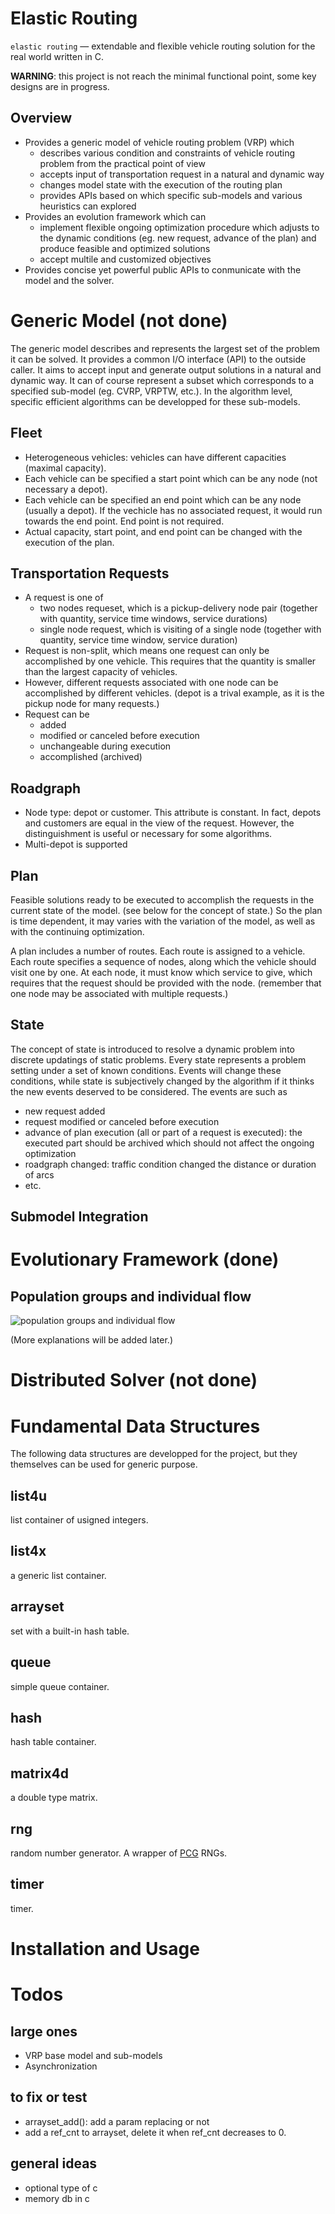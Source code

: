 # Elastic Routing

``elastic routing`` — extendable and flexible vehicle routing solution for the real world written in C.

**WARNING**: this project is not reach the minimal functional point, some key designs are in progress.

## Overview

- Provides a generic model of vehicle routing problem (VRP) which
    - describes various condition and constraints of vehicle routing problem from the practical point of view
    - accepts input of transportation request in a natural and dynamic way
    - changes model state with the execution of the routing plan
    - provides APIs based on which specific sub-models and various heuristics can explored
- Provides an evolution framework which can
    - implement flexible ongoing optimization procedure which adjusts to the dynamic conditions (eg. new request, advance of the plan) and produce feasible and optimized solutions
    - accept multile and customized objectives
- Provides concise yet powerful public APIs to conmunicate with the model and the solver.

# Generic Model (not done)

The generic model describes and represents the largest set of the problem it can be solved. It provides a common I/O interface (API) to the outside caller. It aims to accept input and generate output solutions in a natural and dynamic way. It can of course represent a subset which corresponds to a specified sub-model (eg. CVRP, VRPTW, etc.). In the algorithm level, specific efficient algorithms can be developped for these sub-models.

## Fleet

- Heterogeneous vehicles: vehicles can have different capacities (maximal capacity).
- Each vehicle can be specified a start point which can be any node (not necessary a depot).
- Each vehicle can be specified an end point which can be any node (usually a depot). If the vechicle has no associated request, it would run towards the end point. End point is not required.
- Actual capacity, start point, and end point can be changed with the execution of the plan.

## Transportation Requests

- A request is one of
    - two nodes requeset, which is a pickup-delivery node pair (together with quantity, service time windows, service durations)
    - single node request, which is visiting of a single node (together with quantity, service time window, service duration)
- Request is non-split, which means one request can only be accomplished by one vehicle. This requires that the quantity is smaller than the largest capacity of vehicles.
- However, different requests associated with one node can be accomplished by different vehicles. (depot is a trival example, as it is the pickup node for many requests.)
- Request can be
    - added
    - modified or canceled before execution
    - unchangeable during execution
    - accomplished (archived)

## Roadgraph

- Node type: depot or customer. This attribute is constant. In fact, depots and customers are equal in the view of the request. However, the distinguishment is useful or necessary for some algorithms.
- Multi-depot is supported

## Plan

Feasible solutions ready to be executed to accomplish the requests in the current state of the model. (see below for the concept of state.) So the plan is time dependent, it may varies with the variation of the model, as well as with the continuing optimization.

A plan includes a number of routes. Each route is assigned to a vehicle. Each route specifies a sequence of nodes, along which the vehicle should visit one by one. At each node, it must know which service to give, which requires that the request should be provided with the node. (remember that one node may be associated with multiple requests.)

## State

The concept of state is introduced to resolve a dynamic problem into discrete updatings of static problems. Every state represents a problem setting under a set of known conditions. Events will change these conditions, while state is subjectively changed by the algorithm if it thinks the new events deserved to be considered. The events are such as

- new request added
- request modified or canceled before execution
- advance of plan execution (all or part of a request is executed): the executed part should be archived which should not affect the ongoing optimization
- roadgraph changed: traffic condition changed the distance or duration of arcs
- etc.

## Submodel Integration


# Evolutionary Framework (done)

## Population groups and individual flow

![population groups and individual flow](https://raw.githubusercontent.com/herrkaefer/elastic-routing/master/doc/evol-population.png)

(More explanations will be added later.)

# Distributed Solver (not done)


# Fundamental Data Structures

The following data structures are developped for the project, but they themselves can be used for generic purpose.

## list4u

list container of usigned integers.

## list4x

a generic list container.

## arrayset

set with a built-in hash table.

## queue

simple queue container.

## hash

hash table container.

## matrix4d

a double type matrix.

## rng

random number generator. A wrapper of [PCG](http://www.pcg-random.org/) RNGs.

## timer

timer.

# Installation and Usage


# Todos

## large ones

- VRP base model and sub-models
- Asynchronization

## to fix or test

- arrayset_add(): add a param replacing or not
- add a ref_cnt to arrayset,  delete it when ref_cnt decreases to 0.

## general ideas

- optional type of c
- memory db in c
